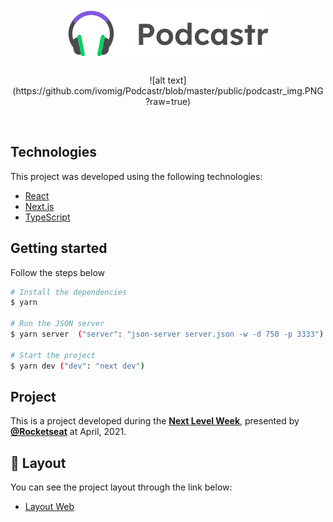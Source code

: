 <h1 align="center">
    <img alt="Podcastr" title="Podcastr" src="https://github.com/ivomig/Podcastr/blob/master/public/logo.svg" />
</h1>

<p align="center">
  ![alt text](https://github.com/ivomig/Podcastr/blob/master/public/podcastr_img.PNG?raw=true)
</p>

<br>


## Technologies

This project was developed using the following technologies:

- [React](https://reactjs.org)
- [Next.js](https://nextjs.org/)
- [TypeScript](https://www.typescriptlang.org/)

## Getting started

Follow the steps below
```bash
# Install the dependencies
$ yarn

# Run the JSON server
$ yarn server  ("server": "json-server server.json -w -d 750 -p 3333")

# Start the project
$ yarn dev ("dev": "next dev")
```

## Project

This is a project developed during the **[Next Level Week](https://nextlevelweek.com/)**, presented by **[@Rocketseat](https://github.com/Rocketseat)** at April, 2021.

## 🔖 Layout

You can see the project layout through the link below:

- [Layout Web](https://www.figma.com/file/UwFEntsHpHYJlHNQAQr4gA/Podcastr?node-id=160%3A2761) 
